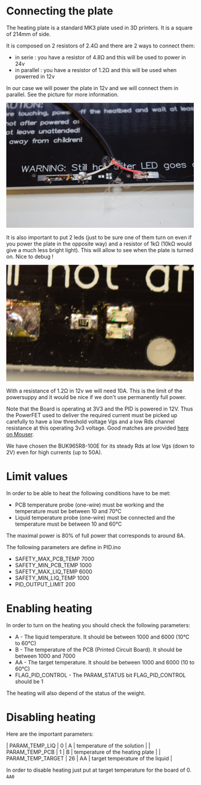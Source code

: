 # Connecting the plate

The heating plate is a standard MK3 plate used in 3D printers. It is a square of 214mm of side.

It is composed on 2 resistors of 2.4Ω and there are 2 ways to connect them:

- in serie : you have a resistor of 4.8Ω and this will be used to power in 24v
- in parallel : you have a resistor of 1.2Ω and this will be used when powerred in 12v

In our case we will power the plate in 12v and we will connect them in parallel. See the picture for more information.

<img src="connection.jpg" width="500" />

It is also important to put 2 leds (just to be sure one of them turn on even if you power the plate in the opposite way)
and a resistor of 1kΩ (10kΩ would give a much less bright light).
This will allow to see when the plate is turned on. Nice to debug !

<img src="leds.jpg" width="500" />

With a resistance of 1.2Ω in 12v we will need 10A. This is the limit of the powersuppy and it would be nice if
we don't use permanently full power.

Note that the Board is operating at 3V3 and the PID is powered in 12V. Thus the PowerFET used to deliver the required
current must be picked up carefully to have a low threshold voltage Vgs and a low Rds channel resistance at this
operating 3v3 voltage. Good matches are provided [here on Mouser](http://www.mouser.ch/Semiconductors/Discrete-Semiconductors/Transistors/MOSFET/_/N-ax1sf?P=1z0yra8Z1z0y182Z1z0z7ptZ1yzxnagZ1yw76g4Z1yw76ckZ1yw76gb&Rl=ax1sfZgjdhsdZ1yjepp1Z1yjenlnSGTax1sfZgjdhp3Z1yw78huZ1y9kq41SGT&Keyword=MOSFET&OrgTerm=mosfet&FS=True&Ns=Pricing|0).

We have chosen the BUK965R8-100E for its steady Rds at low Vgs (down to 2V) even for high currents (up to 50A).

# Limit values

In order to be able to heat the following conditions have to be met:

- PCB temperature probe (one-wire) must be working and the temperature must be between 10 and 70°C
- Liquid temperature probe (one-wire) must be connected and the temperature must be between 10 and 60°C

The maximal power is 80% of full power that corresponds to around 8A.

The following parameters are define in PID.ino

- SAFETY_MAX_PCB_TEMP 7000
- SAFETY_MIN_PCB_TEMP 1000
- SAFETY_MAX_LIQ_TEMP 6000
- SAFETY_MIN_LIQ_TEMP 1000
- PID_OUTPUT_LIMIT 200

# Enabling heating

In order to turn on the heating you should check the following parameters:

- A - The liquid temperature. It should be between 1000 and 6000 (10°C to 60°C)
- B - The temperature of the PCB (Printed Circuit Board). It should be between 1000 and 7000
- AA - The target temperature. It should be between 1000 and 6000 (10 to 60°C)
- FLAG_PID_CONTROL - The PARAM_STATUS bit FLAG_PID_CONTROL should be 1

The heating will also depend of the status of the weight.

# Disabling heating

Here are the important parameters:

| PARAM_TEMP_LIQ | 0 | A | temperature of the solution |
| PARAM_TEMP_PCB | 1 | B | temperature of the heating plate |
| PARAM_TEMP_TARGET | 26 | AA | target temperature of the liquid |

In order to disable heating just put at target temperature for the board of 0.
`AA0`
